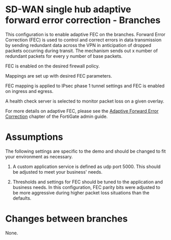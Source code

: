 # SD-WAN single hub adaptive forward error correction - Branches

This configuration is to enable adaptive FEC on the branches. Forward Error Correction (FEC) is used to control and correct errors in data transmission by sending redundant data across the VPN in anticipation of dropped packets occurring during transit. The mechanism sends out x number of redundant packets for every y number of base packets.

FEC is enabled on the desired firewall policy.

Mappings are set up with desired FEC parameters.

FEC mapping is applied to IPsec phase 1 tunnel settings and FEC is enabled on ingress and egress.

A health check server is selected to monitor packet loss on a given overlay.

For more details on adaptive FEC, please see the [Adaptive Forward Error Correction](https://docs.fortinet.com/document/fortigate/7.0.5/administration-guide/169010/adaptive-forward-error-correction) chapter of the FortiGate admin guide.

# Assumptions

The following settings are specific to the demo and should be changed to fit your environment as necessary.

1) A custom application service is defined as udp port 5000. This should be adjusted to meet your business' needs.

2) Thresholds and settings for FEC should be tuned to the application and business needs. In this configuration, FEC parity bits were adjusted to be more aggressive during higher packet loss situations than the defaults.


# Changes between branches

None.
